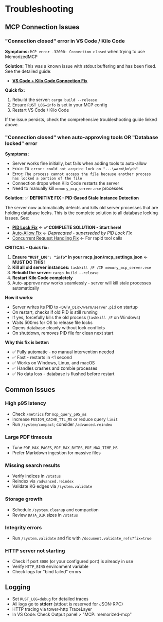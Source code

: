 # Troubleshooting

## MCP Connection Issues

### "Connection closed" error in VS Code / Kilo Code
**Symptoms:** `MCP error -32000: Connection closed` when trying to use MemorizedMCP

**Solution:** This was a known issue with stdout buffering and has been fixed. See the detailed guide:
- **[VS Code + Kilo Code Connection Fix](./VS-Code-Kilo-Fix.md)**

**Quick fix:**
1. Rebuild the server: `cargo build --release`
2. Ensure `RUST_LOG=info` is set in your MCP config
3. Restart VS Code / Kilo Code

If the issue persists, check the comprehensive troubleshooting guide linked above.

### "Connection closed" when auto-approving tools OR "Database locked" error
**Symptoms:** 
- Server works fine initially, but fails when adding tools to auto-allow
- Error: `IO error: could not acquire lock on "...\warm\kv\db"`
- Error: `The process cannot access the file because another process has locked a portion of the file`
- Connection drops when Kilo Code restarts the server
- Need to manually kill `memory_mcp_server.exe` processes

**Solution:** ✅ **DEFINITIVE FIX - PID-Based Stale Instance Detection**

The server now automatically detects and kills old server processes that are holding database locks. This is the complete solution to all database locking issues. See:
- **[PID Lock Fix](./PID-Lock-Fix.md)** ← **✅ COMPLETE SOLUTION - Start here!**
- [Auto-Allow Fix](./Auto-Allow-Fix.md) ← *Deprecated - superseded by PID Lock Fix*
- [Concurrent Request Handling Fix](./Concurrent-Request-Fix.md) ← For rapid tool calls

**CRITICAL - Quick fix:**
1. **Ensure `"RUST_LOG": "info"` in your mcp.json/mcp_settings.json** ← **MUST DO THIS!**
2. **Kill all old server instances:** `taskkill /F /IM memory_mcp_server.exe`
3. **Rebuild the server:** `cargo build --release`
4. **Restart Kilo Code completely**
5. Auto-approve now works seamlessly - server will kill stale processes automatically

**How it works:**
- Server writes its PID to `<DATA_DIR>/warm/server.pid` on startup
- On restart, checks if old PID is still running
- If yes, forcefully kills the old process (`taskkill /F` on Windows)
- Waits 500ms for OS to release file locks
- Opens database cleanly without lock conflicts
- On shutdown, removes PID file for clean next start

**Why this fix is better:**
- ✅ Fully automatic - no manual intervention needed
- ✅ Fast - restarts in <1 second
- ✅ Works on Windows, Linux, and macOS
- ✅ Handles crashes and zombie processes
- ✅ No data loss - database is flushed before restart

## Common Issues

### High p95 latency
- Check `/metrics` for `mcp_query_p95_ms`
- Increase `FUSION_CACHE_TTL_MS` or reduce query `limit`
- Run `/system/compact`; consider `/advanced.reindex`

### Large PDF timeouts
- Tune `PDF_MAX_PAGES`, `PDF_MAX_BYTES`, `PDF_MAX_TIME_MS`
- Prefer Markdown ingestion for massive files

### Missing search results
- Verify indices in `/status`
- Reindex via `/advanced.reindex`
- Validate KG edges via `/system.validate`

### Storage growth
- Schedule `/system.cleanup` and compaction
- Review `DATA_DIR` sizes in `/status`

### Integrity errors
- Run `/system.validate` and fix with `/document.validate_refs?fix=true`

### HTTP server not starting
- Check if port `8080` (or your configured port) is already in use
- Verify `HTTP_BIND` environment variable
- Check logs for "bind failed" errors

## Logging
- Set `RUST_LOG=debug` for detailed traces
- All logs go to **stderr** (stdout is reserved for JSON-RPC)
- HTTP tracing via tower-http TraceLayer
- In VS Code: Check Output panel > "MCP: memorized-mcp"
